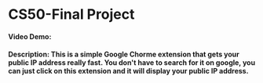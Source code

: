 # CS50-Final Project
#### Video Demo:
#### Description: This is a simple Google Chorme extension that gets your public IP address really fast. You don't have to search for it on google, you can just click on this extension and it will display your public IP address.

